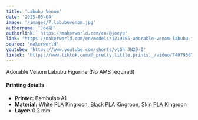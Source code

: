 ```yaml
---
title: 'Labubu Venom'
date: '2025-05-04'
image: '/images/7.labubuvenom.jpg'
authorname: 'Joe裕'
authorlink: 'https://makerworld.com/en/@joeyu'
link: 'https://makerworld.com/en/models/1219365-adorable-venom-labubu-figurine-no-ams-required#profileId-1235907'
source: 'makerworld'
youtube: 'https://www.youtube.com/shorts/vtGh_JN29-I'
tiktok: 'https://www.tiktok.com/@_pretty.little.prints._/video/7497956748733484290'
---
```


Adorable Venom Labubu Figurine (No AMS required)

#### Printing details
- **Printer:** Bambulab A1
- **Material:** White PLA Kingroon, Black PLA Kingroon, Skin PLA Kingroon
- **Layer:** 0.2 mm
